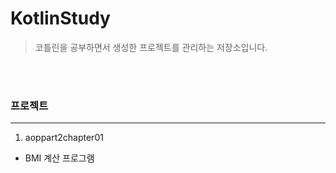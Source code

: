 # KotlinStudy
> 코틀린을 공부하면서 생성한 프로젝트를 관리하는 저장소입니다.

<br></br>
### 프로젝트
---
1. aoppart2chapter01
- BMI 계산 프로그램
